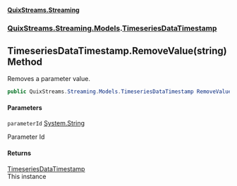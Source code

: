#### [QuixStreams.Streaming](index.md 'index')
### [QuixStreams.Streaming.Models](QuixStreams.Streaming.Models.md 'QuixStreams.Streaming.Models').[TimeseriesDataTimestamp](TimeseriesDataTimestamp.md 'QuixStreams.Streaming.Models.TimeseriesDataTimestamp')

## TimeseriesDataTimestamp.RemoveValue(string) Method

Removes a parameter value.

```csharp
public QuixStreams.Streaming.Models.TimeseriesDataTimestamp RemoveValue(string parameterId);
```
#### Parameters

<a name='QuixStreams.Streaming.Models.TimeseriesDataTimestamp.RemoveValue(string).parameterId'></a>

`parameterId` [System.String](https://docs.microsoft.com/en-us/dotnet/api/System.String 'System.String')

Parameter Id

#### Returns
[TimeseriesDataTimestamp](TimeseriesDataTimestamp.md 'QuixStreams.Streaming.Models.TimeseriesDataTimestamp')  
This instance